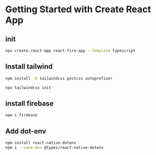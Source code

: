 # Getting Started with Create React App

## init

```sh
npx create-react-app react-fire-app --template typescript
```

## Install tailwind

```sh
npm install -D tailwindcss postcss autoprefixer

```

```sh
npx tailwindcss init

```

## install firebase

```sh
npm i firebase
```

## Add dot-env

```sh
npm install react-native-dotenv
npm i --save-dev @types/react-native-dotenv
```
